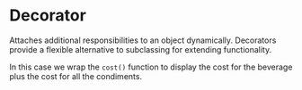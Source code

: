 # Decorator 

Attaches additional responsibilities to an object dynamically.  Decorators provide a flexible alternative to subclassing for extending functionality.  

In this case we wrap the `cost()` function to display the cost for the beverage plus the cost for all the condiments.  